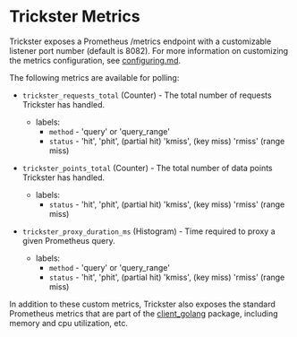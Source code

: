 # Trickster Metrics

Trickster exposes a Prometheus /metrics endpoint with a customizable listener port number (default is 8082). For more information on customizing the metrics configuration, see [configuring.md](configuring.md).

The following metrics are available for polling:

* `trickster_requests_total` (Counter) - The total number of requests Trickster has handled.
  * labels:
    * `method` - 'query' or 'query_range'
    * `status` - 'hit', 'phit', (partial hit) 'kmiss', (key miss) 'rmiss' (range miss)


* `trickster_points_total` (Counter) - The total number of data points Trickster has handled.
  * labels:
    * `status` - 'hit', 'phit', (partial hit) 'kmiss', (key miss) 'rmiss' (range miss)


* `trickster_proxy_duration_ms` (Histogram) - Time required to proxy a given Prometheus query.
  * labels:
    * `method` - 'query' or 'query_range'
    * `status` - 'hit', 'phit', (partial hit) 'kmiss', (key miss) 'rmiss' (range miss)

In addition to these custom metrics, Trickster also exposes the standard Prometheus metrics that are part of the [client_golang](https://github.com/prometheus/client_golang) package, including memory and cpu utilization, etc.
